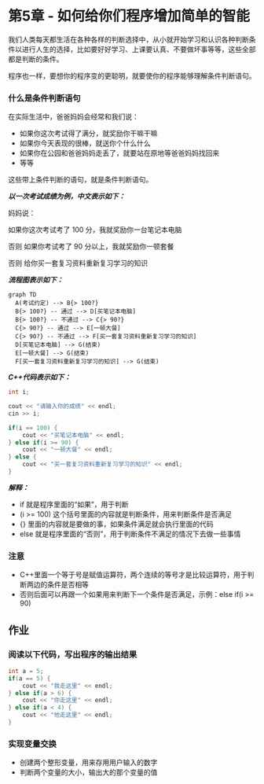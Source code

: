# 第5章 - 如何给你们程序增加简单的智能

我们人类每天都生活在各种各样的判断选择中，从小就开始学习和认识各种判断条件以进行人生的选择，比如要好好学习、上课要认真、不要做坏事等等，这些全部都是判断的条件。

程序也一样，要想你的程序变的更聪明，就要使你的程序能够理解条件判断语句。

### 什么是条件判断语句

在实际生活中，爸爸妈妈会经常和我们说：

- 如果你这次考试得了满分，就奖励你干嘛干嘛
- 如果你今天表现的很棒，就送你个什么什么
- 如果你在公园和爸爸妈妈走丢了，就要站在原地等爸爸妈妈找回来
- 等等

这些带上条件判断的语句，就是条件判断语句。

***以一次考试成绩为例，中文表示如下：***

妈妈说：

如果你这次考试考了 100 分，我就奖励你一台笔记本电脑

否则 如果你考试考了 90 分以上，我就奖励你一顿套餐

否则 给你买一套复习资料重新复习学习的知识

***流程图表示如下：***

```mermaid
graph TD
  A(考试约定) --> B{> 100?}
  B{> 100?} -- 通过 --> D[买笔记本电脑]
  B{> 100?} -- 不通过 --> C{> 90?}
  C{> 90?} -- 通过 --> E[一顿大餐]
  C{> 90?} -- 不通过 --> F[买一套复习资料重新复习学习的知识]
  D[买笔记本电脑] --> G(结束)
  E[一顿大餐] --> G(结束)
  F[买一套复习资料重新复习学习的知识] --> G(结束)
```

***C++代码表示如下：***
```c++
int i;

cout << "请输入你的成绩" << endl;
cin >> i;

if(i == 100) {
    cout << "买笔记本电脑" << endl;
} else if(i >= 90) {
    cout << "一顿大餐" << endl;
} else {
    cout << "买一套复习资料重新复习学习的知识" << endl;
}
```

***解释：***
- if 就是程序里面的“如果”，用于判断
- (i >= 100) 这个括号里面的内容就是判断条件，用来判断条件是否满足
- {} 里面的内容就是要做的事，如果条件满足就会执行里面的代码
- else 就是程序里面的“否则”，用于判断条件不满足的情况下去做一些事情


### 注意

- C++里面一个等于号是赋值运算符，两个连续的等号才是比较运算符，用于判断两边的条件是否相等
- 否则后面可以再跟一个如果用来判断下一个条件是否满足，示例：else if(i >= 90)


## 作业

### 阅读以下代码，写出程序的输出结果

```c++
int a = 5;
if(a == 5) {
    cout << "我走这里" << endl;
} else if(a > 6) {
    cout << "你走这里" << endl;
} else if(a < 4) {
    cout << "他走这里" << endl;
}

```

### 实现变量交换

- 创建两个整形变量，用来存用用户输入的数字
- 判断两个变量的大小，输出大的那个变量的值
